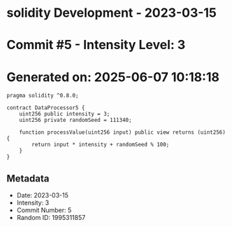 ﻿# solidity Development - 2023-03-15
# Commit #5 - Intensity Level: 3
# Generated on: 2025-06-07 10:18:18
```solidity
pragma solidity ^0.8.0;

contract DataProcessor5 {
    uint256 public intensity = 3;
    uint256 private randomSeed = 111340;

    function processValue(uint256 input) public view returns (uint256) {
        return input * intensity + randomSeed % 100;
    }
}
```
## Metadata
- Date: 2023-03-15
- Intensity: 3
- Commit Number: 5
- Random ID: 1995311857
